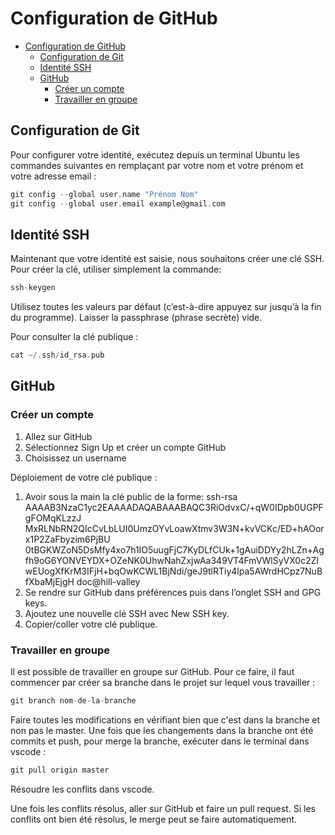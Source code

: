 # Configuration de GitHub
- [Configuration de GitHub](#configuration-de-github)
  - [Configuration de Git](#configuration-de-git)
  - [Identité SSH](#identité-ssh)
  - [GitHub](#github)
    - [Créer un compte](#créer-un-compte)
    - [Travailler en groupe](#travailler-en-groupe)

## Configuration de Git
Pour configurer votre identité, exécutez depuis un terminal Ubuntu les commandes suivantes en remplaçant par votre nom et votre prénom et votre adresse email :
```c
git config --global user.name "Prénom Nom"
git config --global user.email example@gmail.com
```
## Identité SSH
Maintenant que votre identité est saisie, nous souhaitons créer une clé SSH.
Pour créer la clé, utiliser simplement la commande:
```c
ssh-keygen
```
Utilisez toutes les valeurs par défaut (c’est-à-dire appuyez sur <Enter> jusqu’à la fin du programme). Laisser la passphrase (phrase secrète) vide.

Pour consulter la clé publique :
```c
cat ~/.ssh/id_rsa.pub
```
## GitHub
### Créer un compte
1. Allez sur GitHub
2. Sélectionnez Sign Up et créer un compte GitHub
3. Choisissez un username

Déploiement de votre clé publique :
1. Avoir sous la main la clé public de la forme:
ssh-rsa AAAAB3NzaC1yc2EAAAADAQABAAABAQC3RiOdvxC/+qW0IDpb0UGPFgFOMqKLzzJ
MxRLNbRN2QIcCvLbLUI0UmzOYvLoawXtmv3W3N+kvVCKc/ED+hAOorx1P2ZaFbyzim6PjBU
0tBGKWZoN5DsMfy4xo7h1IO5uugFjC7KyDLfCUk+1gAuiDDYy2hLZn+Agfh9oG6YONVEYDX+OZeNK0UhwNahZxjwAa349VT4FmVWlSyVX0c2ZlwEUogXfKrM3IFjH+bqOwKCWL1BjNdi/geJ9tlRTiy4lpa5AWrdHCpz7NuBfXbaMjEjgH doc@hill-valley
1. Se rendre sur GitHub dans préférences puis dans l’onglet SSH and
GPG keys.
1. Ajoutez une nouvelle clé SSH avec New SSH key.
2. Copier/coller votre clé publique.

### Travailler en groupe
Il est possible de travailler en groupe sur GitHub. Pour ce faire, il faut commencer par créer sa branche dans le projet sur lequel vous travailler :
```c
git branch nom-de-la-branche
```
Faire toutes les modifications en vérifiant bien que c'est dans la branche et non pas le master.
Une fois que les changements dans la branche ont été commits et push, pour merge la branche, exécuter dans le terminal dans vscode :
```c
git pull origin master 
```
 Résoudre les conflits dans vscode.

Une fois les conflits résolus, aller sur GitHub et faire un pull request. Si les conflits ont bien été résolus, le merge peut se faire automatiquement.


